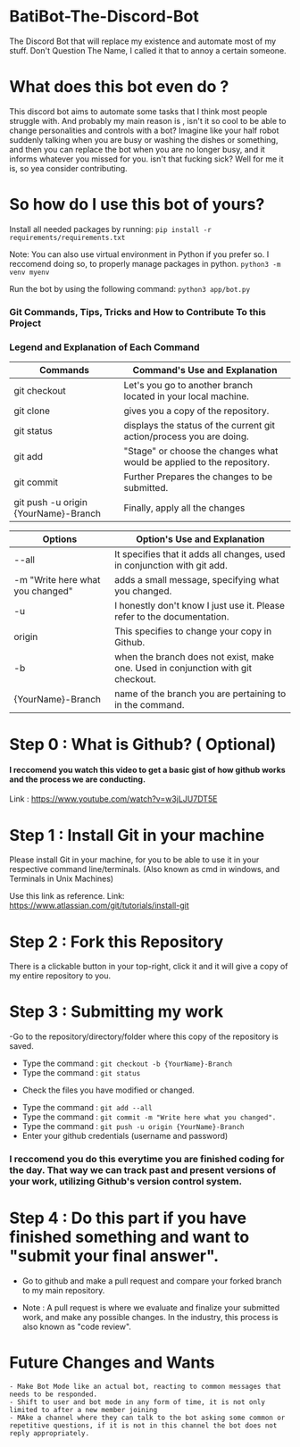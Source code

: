 # BatiBot-The-Discord-Bot

The Discord Bot that will replace my existence and automate most of my stuff.
Don't Question The Name, I called it that to annoy a certain someone.

# What does this bot even do ? 
This discord bot aims to automate some tasks that I think most people struggle with.
And probably my main reason is , isn't it so cool to be able to change personalities and controls with a bot? 
Imagine like your half robot suddenly talking when you are busy or washing the dishes or something,
and then you can replace the bot when you are no longer busy, and it informs whatever you missed for you.
isn't that fucking sick? Well for me it is, so yea consider contributing.

# So how do I use this bot of yours?
Install all needed packages by running:
```pip install -r requirements/requirements.txt```

Note: You can also use virtual environment in Python if you prefer so. I reccomend doing so, to properly manage packages in python.
```python3 -m venv myenv```

Run the bot by using the following command:
```python3 app/bot.py```


### Git Commands, Tips, Tricks and How to Contribute To this Project
### Legend and Explanation of Each Command

| Commands                                     | Command's Use and Explanation                                         |
|----------------------------------------------|-----------------------------------------------------------------------|
| git checkout                                 | Let's you go to another branch located in your local machine.         |           
| git clone                                    | gives you a copy of the repository.                                   |
| git status                                   | displays the status of the current git action/process you are doing.  |
| git add                                      | "Stage" or choose the changes what would be applied to the repository.|
| git commit                                   |  Further Prepares the changes to be submitted.                        |    
| git push -u origin {YourName}-Branch         | Finally, apply all the changes                                        |           


| Options                             | Option's Use and Explanation                                                     |
|-------------------------------------|----------------------------------------------------------------------------------|
| --all                               | It specifies that it adds all changes, used in conjunction with git add.         |
| -m "Write here what you changed"    | adds a small message, specifying what you changed.                               |
| -u                                  | I honestly don't know I just use it. Please refer to the documentation.          |
| origin                              | This specifies to change your copy in Github.                                    |
| -b                                  | when the branch does not exist, make one. Used in conjunction with git checkout. |
| {YourName}-Branch                   | name of the branch you are pertaining to in the command.                         |


# Step 0 : What is Github?  ( Optional)

#### I reccomend you watch this video to get a basic gist of how github works and the process we are conducting.
Link : https://www.youtube.com/watch?v=w3jLJU7DT5E

# Step 1 : Install Git in your machine

Please install Git in your machine, for you to be able to use it in your respective command line/terminals. (Also known as cmd in windows, and Terminals in Unix Machines)

Use this link as reference.
Link: https://www.atlassian.com/git/tutorials/install-git

# Step 2 :  Fork this Repository
There is a clickable button in your top-right, click it and it will give a copy of my entire repository to you.


# Step 3 : Submitting my work

-Go to the repository/directory/folder where this copy of the repository is saved.
- Type the command : ```git checkout -b {YourName}-Branch```
- Type the command : ```git status```
 * Check the files you have modified or changed.
 - Type the command : ```git add --all```
- Type the command : ```git commit -m "Write here what you changed".```
- Type the command : ```git push -u origin {YourName}-Branch```
- Enter your github credentials (username and password)

### I reccomend you do this everytime you are finished coding for the day. That way we can track past and present versions of your work, utilizing Github's version control system.

# Step 4 : Do this part if you have finished something and want to "submit your final answer".
- Go to github and make a pull request and compare your forked branch to my main repository. 

-  Note : A pull request is where we evaluate and finalize your submitted work, and make any possible changes. In the industry, this process is also known as "code review".

# Future Changes and Wants
    - Make Bot Mode like an actual bot, reacting to common messages that needs to be responded.
    - Shift to user and bot mode in any form of time, it is not only limited to after a new member joining
    - MAke a channel where they can talk to the bot asking some common or repetitive questions, if it is not in this channel the bot does not reply appropriately.
